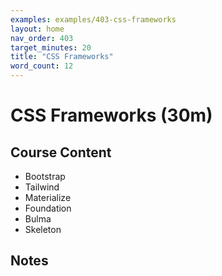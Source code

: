 ```yaml
---
examples: examples/403-css-frameworks
layout: home
nav_order: 403
target_minutes: 20
title: "CSS Frameworks"
word_count: 12
---
```

# CSS Frameworks (30m)

## Course Content

- Bootstrap
- Tailwind
- Materialize
- Foundation
- Bulma
- Skeleton

## Notes













